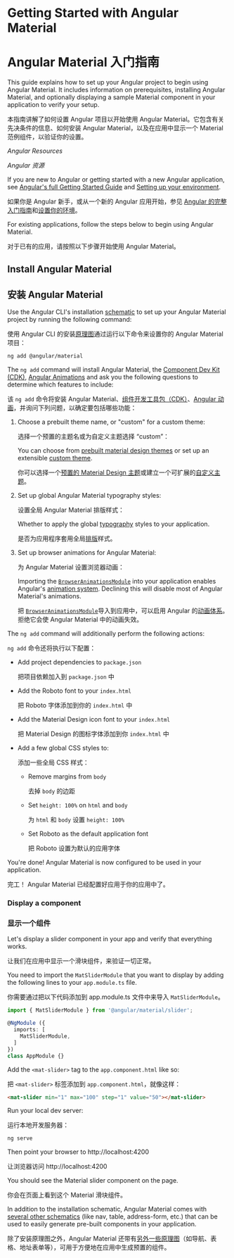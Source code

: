 # Getting Started with Angular Material

# Angular Material 入门指南

This guide explains how to set up your Angular project to begin using Angular Material. It includes
information on prerequisites, installing Angular Material, and optionally displaying a sample
Material component in your application to verify your setup.

本指南讲解了如何设置 Angular 项目以开始使用 Angular Material。它包含有关先决条件的信息、如何安装 Angular Material，以及在应用中显示一个 Material 范例组件，以验证你的设置。

*Angular Resources*

*Angular 资源*

If you are new to Angular or getting started with a new Angular application, see
[Angular's full Getting Started Guide](https://angular.io/start) and
[Setting up your environment](https://angular.io/guide/setup-local).

如果你是 Angular 新手，或从一个新的 Angular 应用开始，参见 [Angular 的完整入门指南](https://angular.cn/start)和[设置你的环境](https://angular.cn/guide/setup-local)。

For existing applications, follow the steps below to begin using Angular Material.

对于已有的应用，请按照以下步骤开始使用 Angular Material。

## Install Angular Material

## 安装 Angular Material

Use the Angular CLI's installation [schematic](https://material.angular.io/guide/schematics) to set
up your Angular Material project by running the following command:

使用 Angular CLI 的安装[原理图](https://material.angular.cn/guide/schematics)通过运行以下命令来设置你的 Angular Material 项目：

```bash
ng add @angular/material
```

The `ng add` command will install Angular Material, the
[Component Dev Kit (CDK)](https://material.angular.io/cdk/categories),
[Angular Animations](https://angular.io/guide/animations) and ask you the following questions to
determine which features to include:

该 `ng add` 命令将安装 Angular Material、[组件开发工具包（CDK）](https://material.angular.cn/cdk/categories)、[Angular 动画](https://angular.cn/guide/animations)，并询问下列问题，以确定要包括哪些功能：

1. Choose a prebuilt theme name, or "custom" for a custom theme:

   选择一个预置的主题名或为自定义主题选择 “custom”：

   You can choose from [prebuilt material design themes](https://material.angular.io/guide/theming#using-a-pre-built-theme) or set up an extensible [custom theme](https://material.angular.io/guide/theming#defining-a-theme).

   你可以选择一个[预置的 Material Design 主题](https://material.angular.cn/guide/theming#using-a-pre-built-theme)或建立一个可扩展的[自定义主题](https://material.angular.cn/guide/theming#defining-a-custom-theme)。

2. Set up global Angular Material typography styles:

   设置全局 Angular Material 排版样式：

   Whether to apply the global [typography](https://material.angular.io/guide/typography) styles to your application.

   是否为应用程序套用全局[排版](https://material.angular.cn/guide/typography)样式。

3. Set up browser animations for Angular Material:

   为 Angular Material 设置浏览器动画：

   Importing the [`BrowserAnimationsModule`](https://angular.io/api/platform-browser/animations/BrowserAnimationsModule) into your application enables Angular's [animation system](https://angular.io/guide/animations). Declining this will disable most of Angular Material's animations.

   把 [`BrowserAnimationsModule`](https://angular.cn/api/platform-browser/animations/BrowserAnimationsModule)导入到应用中，可以启用 Angular 的[动画体系](https://angular.cn/guide/animations)。拒绝它会使 Angular Material 中的动画失效。

The `ng add` command will additionally perform the following actions:

`ng add` 命令还将执行以下配置：

* Add project dependencies to `package.json`

  把项目依赖加入到 `package.json` 中

* Add the Roboto font to your `index.html`

  把 Roboto 字体添加到你的 `index.html` 中

* Add the Material Design icon font to your `index.html`

  把 Material Design 的图标字体添加到你 `index.html` 中

* Add a few global CSS styles to:

  添加一些全局 CSS 样式：

  * Remove margins from `body`

    去掉 `body` 的边距

  * Set `height: 100%` on `html` and `body`

    为 `html` 和 `body` 设置 `height: 100%`

  * Set Roboto as the default application font

    把 Roboto 设置为默认的应用字体

You're done! Angular Material is now configured to be used in your application.

完工！ Angular Material 已经配置好应用于你的应用中了。

### Display a component

### 显示一个组件

Let's display a slider component in your app and verify that everything works.

让我们在应用中显示一个滑块组件，来验证一切正常。

You need to import the `MatSliderModule` that you want to display by adding the following lines to
your `app.module.ts` file.

你需要通过把以下代码添加到 app.module.ts 文件中来导入 `MatSliderModule`。

```ts
import { MatSliderModule } from '@angular/material/slider';

@NgModule ({
  imports: [
    MatSliderModule,
  ]
})
class AppModule {}
```

Add the `<mat-slider>` tag to the `app.component.html` like so:

把 `<mat-slider>` 标签添加到 `app.component.html`，就像这样：

```html
<mat-slider min="1" max="100" step="1" value="50"></mat-slider>
```

Run your local dev server:

运行本地开发服务器：

```bash
ng serve
```

Then point your browser to http://localhost:4200

让浏览器访问 http://localhost:4200

You should see the Material slider component on the page.

你会在页面上看到这个 Material 滑块组件。

In addition to the installation schematic, Angular Material comes with
[several other schematics](https://material.angular.io/guide/schematics) (like nav, table,
address-form, etc.) that can be used to easily generate pre-built components in your application.

除了安装原理图之外，Angular Material 还带有[另外一些原理图](https://material.angular.cn/guide/schematics)（如导航、表格、地址表单等），可用于方便地在应用中生成预置的组件。
